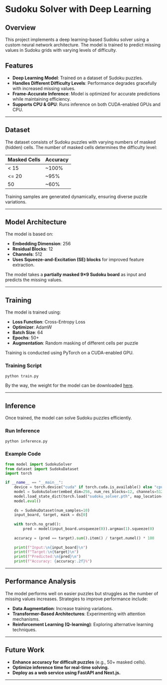 # Sudoku Solver with Deep Learning

## Overview
This project implements a deep learning-based Sudoku solver using a custom neural network architecture. The model is trained to predict missing values in Sudoku grids with varying levels of difficulty.

## Features
- **Deep Learning Model**: Trained on a dataset of Sudoku puzzles.
- **Handles Different Difficulty Levels**: Performance degrades gracefully with increased missing values.
- **Frame-Accurate Inference**: Model is optimized for accurate predictions while maintaining efficiency.
- **Supports CPU & GPU**: Runs inference on both CUDA-enabled GPUs and CPU.

---

## Dataset
The dataset consists of Sudoku puzzles with varying numbers of masked (hidden) cells. The number of masked cells determines the difficulty level:

| Masked Cells | Accuracy |
|-------------|----------|
| < 15       | ~100%    |
| <= 20      | ~95%     |
| 50         | ~60%     |

Training samples are generated dynamically, ensuring diverse puzzle variations.

---

## Model Architecture
The model is based on:
- **Embedding Dimension**: 256
- **Residual Blocks**: 12
- **Channels**: 512
- **Uses Squeeze-and-Excitation (SE) blocks** for improved feature extraction.

The model takes a **partially masked 9×9 Sudoku board** as input and predicts the missing values.

---

## Training
The model is trained using:
- **Loss Function**: Cross-Entropy Loss
- **Optimizer**: AdamW
- **Batch Size**: 64
- **Epochs**: 50+
- **Augmentation**: Random masking of different cells per puzzle

Training is conducted using PyTorch on a CUDA-enabled GPU.

### Training Script
```bash
python train.py
```

By the way, the weight for the model can be downloaded [here][here].

---

## Inference
Once trained, the model can solve Sudoku puzzles efficiently.

### Run Inference
```bash
python inference.py
```

### Example Code
```python
from model import SudokuSolver
from dataset import SudokuDataset
import torch

if __name__ == "__main__":
    device = torch.device("cuda" if torch.cuda.is_available() else "cpu")
    model = SudokuSolver(embed_dim=256, num_res_blocks=12, channels=512)
    model.load_state_dict(torch.load("sudoku_solver.pth", map_location=device))
    model.eval()
    
    ds = SudokuDataset(num_samples=10)
    input_board, target, mask = ds[0]
    
    with torch.no_grad():
        pred = model(input_board.unsqueeze(0)).argmax(1).squeeze(0)
    
    accuracy = (pred == target).sum().item() / target.numel() * 100
    
    print(f"Input:\n{input_board}\n")
    print(f"Target:\n{target}\n")
    print(f"Predicted:\n{pred}\n")
    print(f"Accuracy: {accuracy:.2f}%")
```

---

## Performance Analysis
The model performs well on easier puzzles but struggles as the number of missing values increases. Strategies to improve performance include:
- **Data Augmentation**: Increase training variations.
- **Transformer-Based Architectures**: Experimenting with attention mechanisms.
- **Reinforcement Learning (Q-learning)**: Exploring alternative learning techniques.

---

## Future Work
- **Enhance accuracy for difficult puzzles** (e.g., 50+ masked cells).
- **Optimize inference time for real-time solving.**
- **Deploy as a web service using FastAPI and Next.js.**

---


[here]: https://drive.google.com/file/d/1KoIHKHYjg0lAeDurKQDhcTOyVDe1zkYP/view?usp=sharing